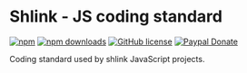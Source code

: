 # Shlink - JS coding standard

[![npm](https://img.shields.io/npm/v/@shlinkio/eslint-config-js-coding-standard?style=flat-square)](https://www.npmjs.com/package/@shlinkio/eslint-config-js-coding-standard)
[![npm downloads](https://img.shields.io/npm/dt/@shlinkio/eslint-config-js-coding-standard?style=flat-square)](https://www.npmjs.com/package/@shlinkio/eslint-config-js-coding-standard)
[![GitHub license](https://img.shields.io/github/license/shlinkio/js-coding-standard.svg?style=flat-square)](https://github.com/shlinkio/js-coding-standard/blob/master/LICENSE)
[![Paypal Donate](https://img.shields.io/badge/Donate-paypal-blue.svg?style=flat-square&logo=paypal&colorA=cccccc)](https://acel.me/donate)

Coding standard used by shlink JavaScript projects.
